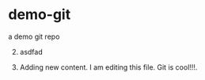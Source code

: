 # demo-git
a demo git repo


2) asdfad

1) Adding new content. I am editing this file.  Git is cool!!!.
